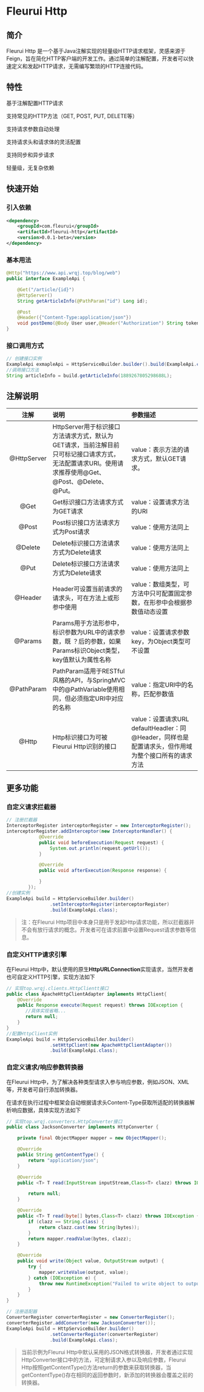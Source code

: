 # Fleurui Http
## 简介
Fleurui Http 是一个基于Java注解实现的轻量级HTTP请求框架，灵感来源于Feign，旨在简化HTTP客户端的开发工作。通过简单的注解配置，开发者可以快速定义和发起HTTP请求，无需编写繁琐的HTTP连接代码。
## 特性
基于注解配置HTTP请求

支持常见的HTTP方法（GET, POST, PUT, DELETE等）

支持请求参数自动处理

支持请求头和请求体的灵活配置

支持同步和异步请求

轻量级，无复杂依赖
## 快速开始
### 引入依赖

```xml
<dependency>
    <groupId>com.fleurui</groupId>
    <artifactId>fleurui-http</artifactId>
    <version>0.0.1-beta</version>
</dependency>
```

### 基本用法

```java
@Http("https://www.api.wrqj.top/blog/web")
public interface ExampleApi {

    @Get("/article/{id}")
    @HttpServer()
    String getArticleInfo(@PathParam("id") Long id);

    @Post
    @Header({"Content-Type:application/json"})
    void postDemo(@Body User user,@Header("Authorization") String token);
}
```

### 接口调用方式

```java
// 创建接口实例
ExampleApi exmapleApi = HttpServiceBuilder.builder().build(ExampleApi.class);
//调用接口方法
String articleInfo = build.getArticleInfo(1889267805298688L);
```

## 注解说明

|    注解     | 说明                                                         | 参数描述                                                     |
| :---------: | :----------------------------------------------------------- | :----------------------------------------------------------- |
| @HttpServer | HttpServer用于标识接口方法请求方式，默认为GET请求，当前注解目前只可标记接口请求方式，无法配置请求URI。使用请求推荐使用@Get、@Post、@Delete、@Put。 | value：表示方法的请求方式，默认GET请求。                     |
|    @Get     | Get标识接口方法请求方式为GET请求                             | value：设置请求方法的URI                                     |
|    @Post    | Post标识接口方法请求方式为Post请求                           | value：使用方法同上                                          |
|   @Delete   | Delete标识接口方法请求方式为Delete请求                       | value：使用方法同上                                          |
|    @Put     | Delete标识接口方法请求方式为Delete请求                       | value：使用方法同上                                          |
|   @Header   | Header可设置当前请求的请求头，可在方法上或形参中使用         | value：数组类型，可方法中只可配置固定参数，在形参中会根据参数值动态设置 |
|   @Params   | Params用于方法形参中，标识参数为URL中的请求参数，既 ？后的参数，如果Params标识Object类型，key值默认为属性名称 | value：设置请求参数key，为Object类型可不设置                 |
| @PathParam  | PathParam适用于RESTful风格的API，与SpringMVC中的@PathVariable使用相同，但必须指定URI中对应的名称 | value：指定URI中的名称，匹配参数值                           |
|    @Http    | Http标识接口为可被Fleurui Http识别的接口                     | value：设置请求URL<br />defaultHeadler：同@Header，同样也是配置请求头，但作用域为整个接口所有的请求方法 |

## 更多功能

### 自定义请求拦截器

```java
// 注册拦截器
InterceptorRegister interceptorRegister = new InterceptorRegister();
interceptorRegister.addInterceptor(new InterceptorHandler() {
            @Override
            public void beforeExecution(Request request) {
                System.out.println(request.getUrl());
            }

            @Override
            public void afterExecution(Response response) {

            }
        });
//创建实例
ExampleApi build = HttpServiceBuilder.builder()
                .setInterceptorRegister(interceptorRegister)
                .build(ExampleApi.class);
```

> 注：在Fleurui Http项目中本身只是用于发起Http请求功能，所以拦截器并不会有放行请求的概念。开发者可在请求前置中设置Request请求参数等信息。

### 自定义HTTP请求引擎

在Fleurui Http中，默认使用的原生**HttpURLConnection**实现请求，当然开发者也可自定义HTTP引擎，实现方法如下

```java
// 实现top.wrqj.clients.HttpClientt接口
public class ApacheHttpClientAdapter implements HttpClient{
    @Override
    public Response execute(Request request) throws IOException {
       //具体实现省略...
       return null;
    }
}
//配置HttpClient实例
ExampleApi build = HttpServiceBuilder.builder()
                .setHttpClient(new ApacheHttpClientAdapter())
                .build(ExampleApi.class);
```

### 自定义请求/响应参数转换器

在Fleurui Http中，为了解决各种类型请求入参与响应参数，例如JSON、XML等，开发者可自行添加转换器。

在请求在执行过程中框架会自动根据请求头Content-Type获取所适配的转换器解析响应数据，具体实现方法如下

```java
// 实现top.wrqj.converters.HttpConverter接口
public class JacksonConverter implements HttpConverter {

    private final ObjectMapper mapper = new ObjectMapper();

    @Override
    public String getContentType() {
        return "application/json";
    }

    @Override
    public <T> T read(InputStream inputStream,Class<T> clazz) throws IOException {

        return null;
    }

    @Override
    public <T> T read(byte[] bytes,Class<T> clazz) throws IOException {
        if (clazz == String.class) {
            return clazz.cast(new String(bytes));
        }
        return mapper.readValue(bytes, clazz);
    }

    @Override
    public void write(Object value, OutputStream output) {
        try {
            mapper.writeValue(output, value);
        } catch (IOException e) {
            throw new RuntimeException("Failed to write object to output stream", e);
        }
    }
}

// 注册适配器
ConverterRegister converterRegister = new ConverterRegister();
converterRegister.addConverter(new JacksonConverter());
ExampleApi build = HttpServiceBuilder.builder()
                .setConverterRegister(converterRegister)
                .build(ExampleApi.class);
```

> 当前示例为Fleurui Http中默认采用的JSON格式转换器，开发者通过实现HttpConverter接口中的方法，可定制请求入参以及响应参数，Fleurui Http按照getContentType()方法return的参数来获取转换器，当getContentType()存在相同的返回参数时，新添加的转换器会覆盖之前的转换器。

